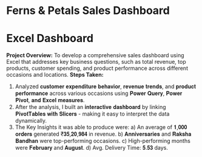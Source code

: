 # Ferns & Petals Sales Dashboard
# Excel Dashboard
**Project Overview:** To develop a comprehensive sales dashboard using Excel that addresses key business questions, such as total revenue, top products, 
                  customer spending, and product performance across different occasions and locations.
**Steps Taken:**
1) Analyzed 𝐜𝐮𝐬𝐭𝐨𝐦𝐞𝐫 𝐞𝐱𝐩𝐞𝐧𝐝𝐢𝐭𝐮𝐫𝐞 𝐛𝐞𝐡𝐚𝐯𝐢𝐨𝐫, 𝐫𝐞𝐯𝐞𝐧𝐮𝐞 𝐭𝐫𝐞𝐧𝐝𝐬, and 𝐩𝐫𝐨𝐝𝐮𝐜𝐭 𝐩𝐞𝐫𝐟𝐨𝐫𝐦𝐚𝐧𝐜𝐞 across various occasions using 𝐏𝐨𝐰𝐞𝐫 𝐐𝐮𝐞𝐫𝐲, 𝐏𝐨𝐰𝐞𝐫 𝐏𝐢𝐯𝐨𝐭, 𝐚𝐧𝐝 𝐄𝐱𝐜𝐞𝐥 𝐦𝐞𝐚𝐬𝐮𝐫𝐞𝐬.
2) After the analysis, I built an 𝐢𝐧𝐭𝐞𝐫𝐚𝐜𝐭𝐢𝐯𝐞 𝐝𝐚𝐬𝐡𝐛𝐨𝐚𝐫𝐝 by linking 𝐏𝐢𝐯𝐨𝐭𝐓𝐚𝐛𝐥𝐞𝐬 𝐰𝐢𝐭𝐡 𝐒𝐥𝐢𝐜𝐞𝐫𝐬 - making it easy to interpret the data dynamically.
3) The Key Insights it was able to produce were: 
    a) An average of 𝟏,𝟎𝟎𝟎 𝐨𝐫𝐝𝐞𝐫𝐬 generated ₹𝟑𝟓,𝟐𝟎,𝟗𝟖𝟒 in revenue.
    b) 𝐀𝐧𝐧𝐢𝐯𝐞𝐫𝐬𝐚𝐫𝐢𝐞𝐬 and 𝐑𝐚𝐤𝐬𝐡𝐚 𝐁𝐚𝐧𝐝𝐡𝐚𝐧 were top-performing occasions.
    c) High-performing months were 𝐅𝐞𝐛𝐫𝐮𝐚𝐫𝐲 and 𝐀𝐮𝐠𝐮𝐬𝐭.
    d) Avg. Delivery Time: 𝟓.𝟓𝟑 days.
   

